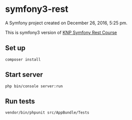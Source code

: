 symfony3-rest
=============

A Symfony project created on December 26, 2016, 5:25 pm.

This is symfony3 version of [KNP Symfony Rest Course](https://knpuniversity.com/tracks/symfony#rest)

## Set up

    composer install

## Start server

    php bin/console server:run

## Run tests

    vendor/bin/phpunit src/AppBundle/Tests
